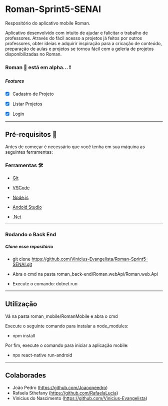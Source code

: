 # Roman-Sprint5-SENAI


Respositório do aplicativo mobile Roman.

Aplicativo desenvolvido com intuito de ajudar e falicitar o trabalho de professores. Através do fácil
acesso a projetos já feitos por outros professores, obter ideias e adquirir inspiração para a cricação de 
conteúdo, preparação de aulas e projetos se tornou fácil com a geleria de projetos disponibilizadas no Roman.

### Roman 📘 está em alpha... ❗

 ##### Features
 
 - [x] Cadastro de Projeto
 
 - [x] Listar Projetos

 - [x] Login

-------------------------------------------------------------------------
## Pré-requisitos 🛑

Antes de começar é necessário que você tenha em sua máquina as seguintes ferramentas:

### Ferramentas 🛠

- [Git](https://gitforwindows.org/)

- [VSCode](https://code.visualstudio.com/download)

- [Node.js](https://nodejs.org/en/download/)

- [Andoid Studio](https://developer.android.com/studio)

- [.Net](https://dotnet.microsoft.com/download/dotnet/5.0)

------------------------------------------------------------------------
### Rodando o Back End

##### Clone esse repositório

- git clone <https://github.com/Vinicius-Evangelista/Roman-Sprint5-SENAI.git>

- Abra o cmd na pasta roman_back-end/Roman.webApi/Roman.web.Api

- Execute o comando: 
  dotnet run
 
 --------------------------------------------------------------------
## Utilização
    
Vá na pasta roman_mobile/RomanMobile e abra o cmd
  
  Execute o seguinte comando para instalar a node_modules:
 - npm install
  
  Por fim, execute o comando para iniciar a aplicação mobile:
 - npx react-native run-android
--------------------------------------------------------------------
## Colaborades
- João Pedro (https://github.com/Joaoopeedro)
- Rafaela Sthefany (https://github.com/RafaelaLucia)
- Vinicius do Nascimento (https://github.com/Vinicius-Evangelista)

